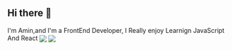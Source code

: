 ## Hi there 👋

I'm Amin,and I'm a FrontEnd Developer, I Really enjoy Learnign JavaScript And React
<a padding='10px' href="https://github.com/amin-da">
<img align="center" src="https://github-readme-stats.vercel.app/api?username=amin-da&show_icons=true&count_private=true&include_all_commits=true&theme=nightowl  " /></a>
<a href="https://github.com/mhmda-83">
 <img align="center" margin='10px' src="https://github-readme-stats.vercel.app/api/top-langs/?username=anuraghazra&layout=compact&theme=nightowl" />

 </a>

